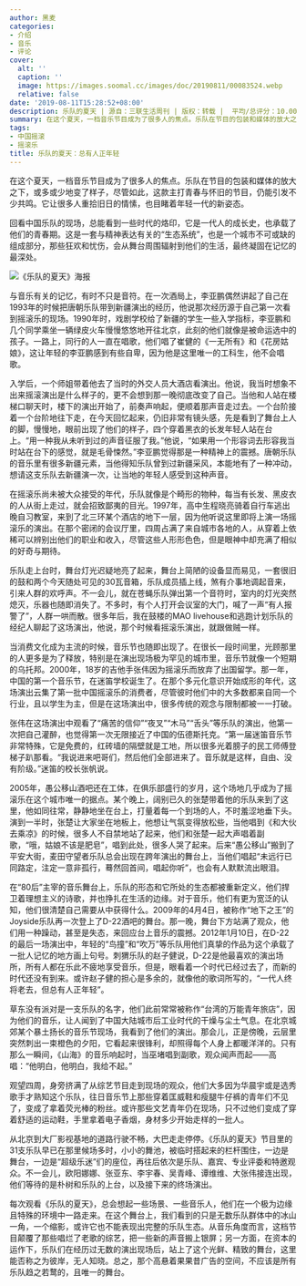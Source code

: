 ```yaml
---
author: 黑麦
categories:
- 介绍
- 音乐
- 评论
cover:
  alt: ''
  caption: ''
  image: https://images.soomal.cc/images/doc/20190811/00083524.webp
  relative: false
date: '2019-08-11T15:28:52+08:00'
description: 乐队的夏天 | 源自：三联生活周刊 | 版权：转载 |  平均/总评分：10.00/10
summary: 在这个夏天，一档音乐节目成为了很多人的焦点。乐队在节目的包装和媒体的放大之下，或多或少地变了样子，尽管如此，这款主打青春与怀旧的节目，仍能引发不少共鸣。它让很多人重拾旧日的情愫，也目睹着年轻一代的新姿态……
tags:
- 中国摇滚
- 摇滚乐
title: 乐队的夏天：总有人正年轻
---
```


在这个夏天，一档音乐节目成为了很多人的焦点。乐队在节目的包装和媒体的放大之下，或多或少地变了样子，尽管如此，这款主打青春与怀旧的节目，仍能引发不少共鸣。它让很多人重拾旧日的情愫，也目睹着年轻一代的新姿态。

回看中国乐队的现场，总能看到一些时代的烙印，它是一代人的成长史，也承载了他们的青春期。这是一套与精神表达有关的“生态系统”，也是一个城市不可或缺的组成部分，那些狂欢和忧伤，会从舞台周围辐射到他们的生活，最终凝固在记忆的最深处。

![《乐队的夏天》海报](https://images.soomal.cc/images/doc/20190811/00083523.webp)





与音乐有关的记忆，有时不只是音符。在一次酒局上，李亚鹏偶然讲起了自己在1993年的时候把唐朝乐队带到新疆演出的经历，他说那次经历源于自己第一次看到摇滚乐的现场。1990年时，戏剧学校给了新疆的学生一些入学指标，李亚鹏和几个同学乘坐一辆绿皮火车慢慢悠悠地开往北京，此刻的他们就像是被命运选中的孩子。一路上，同行的人一直在唱歌，他们唱了崔健的《一无所有》和《花房姑娘》，这让年轻的李亚鹏感到有些自卑，因为他是这里唯一的工科生，他不会唱歌。

入学后，一个师姐带着他去了当时的外交人员大酒店看演出。他说，我当时想象不出来摇滚演出是什么样子的，更不会想到那一晚彻底改变了自己。当他和人站在楼梯口聊天时，楼下的演出开始了，前奏声响起，便顺着那声音走过去。一个台阶接着一个台阶地往下走，在今天回忆起来，仍旧非常有镜头感，先是看到了舞台上人的脚，慢慢地，眼前出现了他们的样子，四个穿着黑衣的长发年轻人站在台上。“用一种我从未听到过的声音征服了我。”他说，“如果用一个形容词去形容我当时站在台下的感觉，就是毛骨悚然。”李亚鹏觉得那是一种精神上的震撼。唐朝乐队的音乐里有很多新疆元素，当他得知乐队曾到过新疆采风，本能地有了一种冲动，想请这支乐队去新疆演一次，让当地的年轻人感受到这种声音。

在摇滚乐尚未被大众接受的年代，乐队就像是个畸形的物种，每当有长发、黑皮衣的人从街上走过，就会招致鄙夷的目光。1997年，高中生程晓亮骑着自行车逃出晚自习教室，来到了北三环某个酒店的地下一层，因为他听说这里即将上演一场摇滚乐的演出。在那个密闭的会议厅里，四周占满了来自城市各地的人，从穿着上依稀可以辨别出他们的职业和收入，尽管这些人形形色色，但是眼神中却充满了相似的好奇与期待。

乐队走上台时，舞台灯光迟疑地亮了起来，舞台上简陋的设备显而易见，一套很旧的鼓和两个今天随处可见的30瓦音箱，乐队成员插上线，煞有介事地调起音来，引来人群的欢呼声。不一会儿，就在苍蝇乐队弹出第一个音符时，室内的灯光突然熄灭，乐器也随即消失了。不多时，有个人打开会议室的大门，喊了一声“有人报警了”，人群一哄而散。很多年后，我在鼓楼的MAO livehouse和逃跑计划乐队的经纪人聊起了这场演出，他说，那个时候看摇滚乐演出，就跟做贼一样。

当消费文化成为主流的时候，音乐节也随即出现了。在很长一段时间里，光顾那里的人更多是为了释放，特别是在演出现场极为罕见的城市里，音乐节就像一个短期的乌托邦。2000年，18岁的吉他手张伟因为摇滚乐而放弃了出国留学。那一年，中国的第一个音乐节，在迷笛学校诞生了。在那个多元化意识开始成形的年代，这场演出云集了第一批中国摇滚乐的消费者，尽管彼时他们中的大多数都来自同一个行业，且以学生为主，但是在这场演出中，很多传统的观念与限制都被一一打破。

张伟在这场演出中观看了“痛苦的信仰”“夜叉”“木马”“舌头”等乐队的演出，他第一次把自己灌醉，也觉得第一次无限接近了中国的伍德斯托克。“第一届迷笛音乐节非常特殊，它是免费的，红砖墙的隔壁就是工地，所以很多光着膀子的民工师傅登梯子趴那看。“我说进来吧哥们，然后他们全部进来了。音乐就是这样，自由、没有阶级。”迷笛的校长张帆说。

2005年，愚公移山酒吧还在工体，在俱乐部盛行的岁月，这个场地几乎成为了摇滚乐在这个城市唯一的据点。某个晚上，阔别已久的张楚带着他的乐队来到了这里，他如同往常，静静地坐在台上，打量着每一个到场的人，不时羞涩地垂下头。演到一半时，张楚让大家坐在地板上，他想让气氛变得放松些，当他唱到《和大伙去乘凉》的时候，很多人不自禁地站了起来，他们和张楚一起大声唱着副歌，“哦，姑娘不该是肥皂”，唱到此处，很多人哭了起来。后来“愚公移山”搬到了平安大街，麦田守望者乐队总会出现在跨年演出的舞台上，当他们唱起“未远行已同路定，注定一意非孤行，蓦然回首间，唱起你听”，也会有人默默流出眼泪。

在“80后”主宰的音乐舞台上，乐队的形态和它所处的生态都被重新定义，他们捍卫着理想主义的诗歌，并也挣扎在生活的边缘。对于音乐，他们有更为宽泛的认知，他们很清楚自己需要从中获得什么。2009年的4月4日，被称作“地下之王”的Joyside乐队再一次登上了D-22酒吧的舞台。那一晚，舞台下方站满了观众，他们用一种躁动，甚至是失态，来回应台上音乐的震撼。2012年1月10日，在D-22的最后一场演出中，年轻的“鸟撞”和“吹万”等乐队用他们真挚的作品为这个承载了一批人记忆的地方画上句号。刺猬乐队的赵子健说，D-22是他最喜欢的演出场所，所有人都在乐此不疲地享受音乐，但是，眼看着一个时代已经过去了，而新的时代还没有到来。或许赵子健的担心是多余的，就像他的歌词所写的，“一代人终将老去，但总有人正年轻”。

草东没有派对是一支乐队的名字，他们此前常常被称作“台湾的万能青年旅店”，因为他们的音乐，让人闻到了中国大陆城市后工业时代的干燥与尘土气息。在北京城郊某个暴土扬长的音乐节现场，我看到了他们的演出。那会儿，正是傍晚，云层里突然刺出一束橙色的夕阳，它看起来很锋利，却照得每个人身上都暖洋洋的。只有那么一瞬间，《山海》的音乐响起时，当巫堵唱到副歌，观众闻声而起――高唱：“他明白，他明白，我给不起。”

观望四周，身旁挤满了从综艺节目走到现场的观众，他们大多因为华晨宇或是选秀歌手才熟知这个乐队，往日音乐节上那些穿着匡威鞋和瘦腿牛仔裤的青年们不见了，变成了拿着荧光棒的粉丝。或许那些文艺青年仍在现场，只不过他们变成了穿着舒适的运动鞋，手里拿着电子香烟，身材多少开始走样的一批人。

从北京到大厂影视基地的道路行驶不畅，大巴走走停停。《乐队的夏天》节目里的31支乐队早已在那里候场多时，小小的舞池，被临时搭起来的栏杆围住，一边是舞台，一边是“超级乐迷”们的座位，再往后依次是乐队、嘉宾、专业评委和特邀观众。不一会儿，欧阳娜娜、张亚东、李宇春、吴青峰、谭维维、大张伟接连出现，他们等待的是朴树和乐队的上台，以及接下来的终场演出。

每次观看《乐队的夏天》，总会想起一些场景、一些音乐人，他们在一个极为边缘且特殊的环境中一路走来。在这个舞台上，我们看到的只是无数乐队群体中的冰山一角，一个缩影，或许它也不能表现出完整的乐队生态。从音乐角度而言，这档节目颠覆了那些唱烂了老歌的综艺，把一些新的声音搬上银屏；另一方面，在资本的运作下，乐队们在经历过无数的演出现场后，站上了这个光鲜、精致的舞台，这里能否称之为彼岸，无人知晓。总之，那个高悬着果果昔广告的空间，不应该是所有乐队趋之若鹜的，且唯一的舞台。